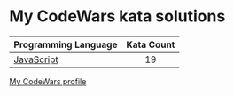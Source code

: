 # My CodeWars kata solutions

|    Programming Language  |    Kata Count  | 
|----------|:-------------:|
| [JavaScript](https://github.com/crabn3bula/programming-problems/tree/master/codewars/javascript) | 19 | 


[My CodeWars profile](https://www.codewars.com/users/crabn3bula)